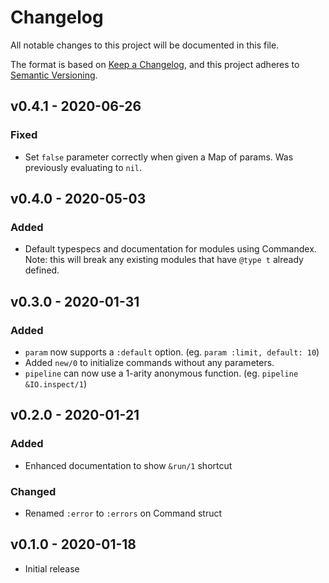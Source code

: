 # Changelog

All notable changes to this project will be documented in this file.

The format is based on [Keep a Changelog](https://keepachangelog.com/en/1.0.0/),
and this project adheres to [Semantic Versioning](https://semver.org/spec/v2.0.0.html).

## v0.4.1 - 2020-06-26

### Fixed

- Set `false` parameter correctly when given a Map of params. Was previously
  evaluating to `nil`.

## v0.4.0 - 2020-05-03

### Added

- Default typespecs and documentation for modules using Commandex.
  Note: this will break any existing modules that have `@type t` already defined.

## v0.3.0 - 2020-01-31

### Added

- `param` now supports a `:default` option. (eg. `param :limit, default: 10`)
- Added `new/0` to initialize commands without any parameters.
- `pipeline` can now use a 1-arity anonymous function. (eg. `pipeline &IO.inspect/1`)

## v0.2.0 - 2020-01-21

### Added

- Enhanced documentation to show `&run/1` shortcut

### Changed

- Renamed `:error` to `:errors` on Command struct

## v0.1.0 - 2020-01-18

- Initial release
